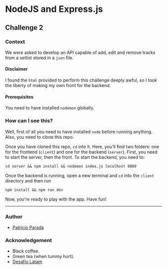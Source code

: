# NodeJS and Express.js

## Challenge 2

### Context

We were asked to develop an API capable of add, edit and remove tracks from a setlist stored in a `json` file. 

#### Disclaimer

I found the `html` provided to perform this challenge deeply awful, so I took the liberty of making my own front for the backend.

#### Prerequisites

You need to have installed `nodemon` globally.

### How can I see this?

Well, first of all you need to have installed `node` before running anything. Also, you need to clone this repo.

Once you have cloned this repo, `cd` into it. Here, you'll find two folders: one for the frontend (`client`) and one for the backend (`server`). First, you need to start the server, then the front. To start the backend, you need to:

```
cd server && npm install && nodemon index.js localhost 8089
```

Once the backend is running, open a new terminal and `cd` into the `client` directory and then run
```
npm install && npm run dev
```

Now, you're ready to play with the app. Have fun!

---

### Author

* [Patricio Parada](https://github.com/pelafustan)

### Acknowledgement

* Black coffee.
* Green tea (when tummy hurt).
* [Desafío Latam](https://desafiolatam.com/)
